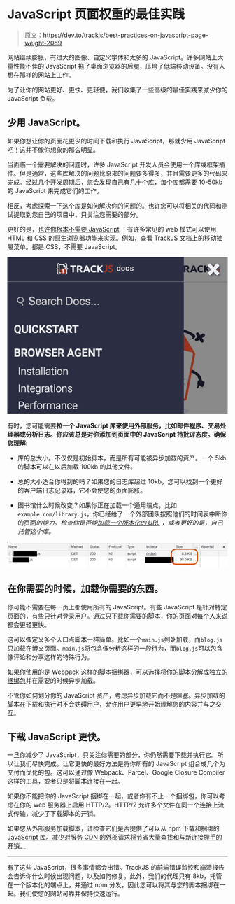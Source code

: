 # JavaScript 页面权重的最佳实践

> 原文：<https://dev.to/trackjs/best-practices-on-javascript-page-weight-20d9>

网站继续膨胀，有过大的图像、自定义字体和太多的 JavaScript。许多网站上大量性能不佳的 JavaScript 拖了桌面浏览器的后腿，压垮了低端移动设备。没有人想在那样的网站上工作。

为了让你的网站更好、更快、更轻便，我们收集了一些高级的最佳实践来减少你的 JavaScript 负载。

## 少用 JavaScript。

如果你想让你的页面花更少的时间下载和执行 JavaScript，那就少用 JavaScript 吧！这并不像你想象的那么明显。

当面临一个需要解决的问题时，许多 JavaScript 开发人员会使用一个库或框架插件。但是通常，这些库解决的问题比原来的问题要多得多，并且需要更多的代码来完成。经过几个开发周期后，您会发现自己有几十个库，每个库都需要 10-50kb 的 JavaScript 来完成它们的工作。

相反，考虑探索一下这个库是如何解决你的问题的。也许您可以将相关的代码和测试提取到您自己的项目中，只关注您需要的部分。

更好的是，[也许你根本不需要 JavaScript](http://youmightnotneedjs.com/) ！有许多常见的 web 模式可以使用 HTML 和 CSS 的原生浏览器功能来实现。例如，查看 [TrackJS 文档](https://docs.trackjs.com/)上的移动抽屉菜单。都是 CSS，不需要 JavaScript。

[![Drawer menu with no JavaScript](img/4e1f6b00d4eeaa4c4e2598312268450e.png)](///asseimg/blog/2019-09-best-practices-javascript-page-weight/docs-drawer.png)

有时，您可能需要**拉一个 JavaScript 库来使用外部服务，比如邮件程序、交易处理器或分析日志。你应该总是对你添加到页面中的 JavaScript 持批评态度。确保您理解:**

*   库的总大小。不仅仅是初始脚本，而是所有可能被异步加载的资产。一个 5kb 的脚本可以在以后加载 100kb 的其他文件。

*   总的大小适合你得到的吗？如果您的日志库超过 10kb，您可以找到一个更好的客户端日志记录器，它不会使您的页面膨胀。

*   图书馆什么时候改变？如果你正在加载一个通用端点，比如`example.com/library.js`，你已经给了一个外部团队按照他们的时间表中断你的页面*的能力。检查你是否能[加载一个版本化的 URL](https://github.com/TrackJs/trackjs-package/blob/master/CHANGELOG.md) ，或者更好的是，自己托管这个库。*

[![Tricky JavaScript library loading extra files](img/7358d5d5afa87ad9b7431fcffe81d0f4.png)](///asseimg/blog/2019-09-best-practices-javascript-page-weight/fat-js-library.png)

## 在你需要的时候，加载你需要的东西。

你可能不需要在每一页上都使用所有的 JavaScript。有些 JavaScript 是针对特定页面的，有些只针对登录用户。通过只下载你需要的脚本，你的页面对每个人来说都会更轻更快。

这可以像定义多个入口点脚本一样简单。比如一个`main.js`到处加载，而`blog.js`只加载在博文页面。`main.js`将包含像分析这样的一般行为，而`blog.js`可以包含像评论和分享这样的特殊行为。

如果你使用的是 Webpack 这样的脚本捆绑器，可以选择[将你的脚本分解成独立的捆绑包](https://webpack.js.org/guides/code-splitting/)并在需要的时候异步加载。

不管你如何划分你的 JavaScript 资产，考虑异步加载它而不是阻塞。异步加载的脚本在下载和执行时不会妨碍用户，允许用户更早地开始理解您的内容并与之交互。

## 下载 JavaScript 更快。

一旦你减少了 JavaScript，只关注你需要的部分，你仍然需要下载并执行它。所以让我们尽快完成。让它更快的最好方法是将你所有的 JavaScript 组合成几个为交付而优化的包。这可以通过像 Webpack、Parcel、Google Closure Compiler 这样的工具，或者只是将脚本连接在一起。

如果你不能把你的 JavaScript 捆绑在一起，或者你有不止一个捆绑包，你可以考虑在你的 web 服务器上启用 HTTP/2。HTTP/2 允许多个文件在同一个连接上流式传输，减少了下载脚本的开销。

如果您从外部服务加载脚本，请检查它们是否提供了可以从 npm 下载和捆绑的 [JavaScript 库。减少对服务 CDN 的外部请求将节省大量查找和与新连接握手的开销。](https://www.npmjs.com/package/trackjs)

* * *

有了这些 JavaScript，很多事情都会出错。TrackJS 的前端错误监控和崩溃报告会告诉你什么时候出现问题，以及如何修复。此外，我们的代理只有 8kb，托管在一个版本化的端点上，并通过 npm 分发，因此您可以将其与您的脚本捆绑在一起。我们使您的网站可靠并保持快速运行。